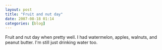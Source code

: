 ```yaml
---
layout: post
title: "Fruit and nut day"
date: 2007-08-18 01:14
categories: [blog]
---
```

Fruit and nut day when pretty well. I had watermelon, apples, walnuts, and peanut butter. I'm still just drinking water too.

